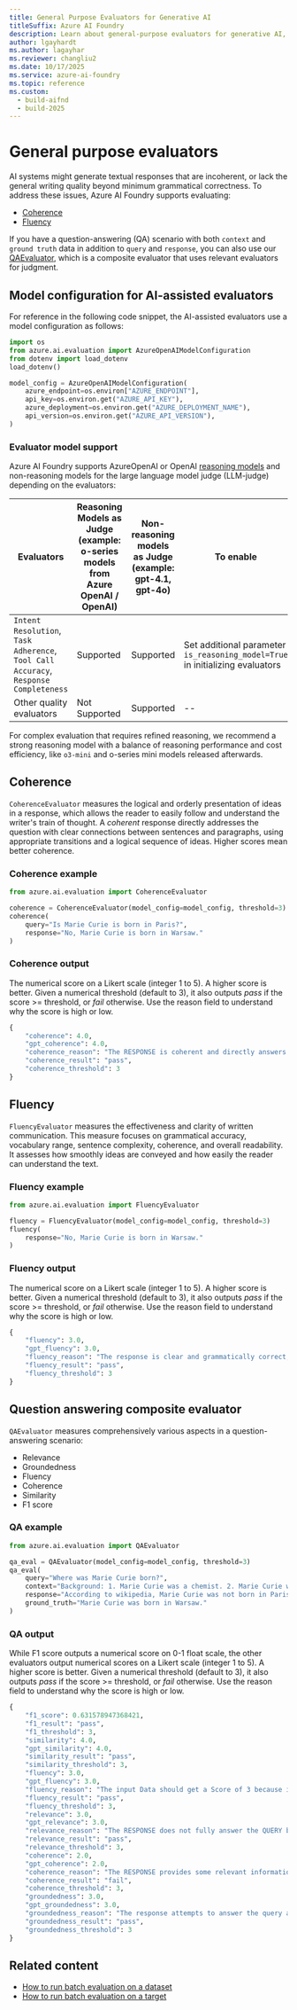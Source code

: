 ```yaml
---
title: General Purpose Evaluators for Generative AI
titleSuffix: Azure AI Foundry
description: Learn about general-purpose evaluators for generative AI, including coherence, fluency, and question-answering composite evaluation.
author: lgayhardt
ms.author: lagayhar
ms.reviewer: changliu2
ms.date: 10/17/2025
ms.service: azure-ai-foundry
ms.topic: reference
ms.custom:
  - build-aifnd
  - build-2025
---
```


# General purpose evaluators

AI systems might generate textual responses that are incoherent, or lack the general writing quality beyond minimum grammatical correctness. To address these issues, Azure AI Foundry supports evaluating:

- [Coherence](#coherence)
- [Fluency](#fluency)

If you have a question-answering (QA) scenario with both `context` and `ground truth` data in addition to `query` and `response`, you can also use our [QAEvaluator](#question-answering-composite-evaluator), which is a composite evaluator that uses relevant evaluators for judgment.

## Model configuration for AI-assisted evaluators

For reference in the following code snippet, the AI-assisted evaluators use a model configuration as follows:

```python
import os
from azure.ai.evaluation import AzureOpenAIModelConfiguration
from dotenv import load_dotenv
load_dotenv()

model_config = AzureOpenAIModelConfiguration(
    azure_endpoint=os.environ["AZURE_ENDPOINT"],
    api_key=os.environ.get("AZURE_API_KEY"),
    azure_deployment=os.environ.get("AZURE_DEPLOYMENT_NAME"),
    api_version=os.environ.get("AZURE_API_VERSION"),
)
```

### Evaluator model support

Azure AI Foundry supports  AzureOpenAI or OpenAI [reasoning models](../../../ai-services/openai/how-to/reasoning.md) and non-reasoning models for the large language model judge (LLM-judge) depending on the evaluators:

| Evaluators | Reasoning Models as Judge (example: o-series models from Azure OpenAI / OpenAI) | Non-reasoning models as Judge (example: gpt-4.1, gpt-4o) | To enable |
|------------|-----------------------------------------------------------------------------|-------------------------------------------------------------|-------|
| `Intent Resolution`, `Task Adherence`, `Tool Call Accuracy`, `Response Completeness` | Supported | Supported | Set additional parameter `is_reasoning_model=True` in initializing evaluators |
| Other quality evaluators| Not Supported | Supported | -- |

For complex evaluation that requires refined reasoning, we recommend a strong reasoning model with a balance of reasoning performance and cost efficiency, like `o3-mini` and o-series mini models released afterwards.

## Coherence

`CoherenceEvaluator` measures the logical and orderly presentation of ideas in a response, which allows the reader to easily follow and understand the writer's train of thought. A *coherent* response directly addresses the question with clear connections between sentences and paragraphs, using appropriate transitions and a logical sequence of ideas. Higher scores mean better coherence.

### Coherence example

```python
from azure.ai.evaluation import CoherenceEvaluator

coherence = CoherenceEvaluator(model_config=model_config, threshold=3)
coherence(
    query="Is Marie Curie is born in Paris?", 
    response="No, Marie Curie is born in Warsaw."
)
```

### Coherence output

The numerical score on a Likert scale (integer 1 to 5). A higher score is better. Given a numerical threshold (default to 3), it also outputs *pass* if the score >= threshold, or *fail* otherwise. Use the reason field to understand why the score is high or low.

```python
{
    "coherence": 4.0,
    "gpt_coherence": 4.0,
    "coherence_reason": "The RESPONSE is coherent and directly answers the QUERY with relevant information, making it easy to follow and understand.",
    "coherence_result": "pass",
    "coherence_threshold": 3
}
```

## Fluency

`FluencyEvaluator` measures the effectiveness and clarity of written communication. This measure focuses on grammatical accuracy, vocabulary range, sentence complexity, coherence, and overall readability. It assesses how smoothly ideas are conveyed and how easily the reader can understand the text.

### Fluency example

```python
from azure.ai.evaluation import FluencyEvaluator

fluency = FluencyEvaluator(model_config=model_config, threshold=3)
fluency(
    response="No, Marie Curie is born in Warsaw."
)
```

### Fluency output

The numerical score on a Likert scale (integer 1 to 5). A higher score is better. Given a numerical threshold (default to 3), it also outputs *pass* if the score >= threshold, or *fail* otherwise. Use the reason field to understand why the score is high or low.

```python
{
    "fluency": 3.0,
    "gpt_fluency": 3.0,
    "fluency_reason": "The response is clear and grammatically correct, but it lacks complexity and variety in sentence structure, which is why it fits the \"Competent Fluency\" level.",
    "fluency_result": "pass",
    "fluency_threshold": 3
}
```

## Question answering composite evaluator

`QAEvaluator` measures comprehensively various aspects in a question-answering scenario:

- Relevance
- Groundedness
- Fluency
- Coherence
- Similarity
- F1 score

### QA example

```python
from azure.ai.evaluation import QAEvaluator

qa_eval = QAEvaluator(model_config=model_config, threshold=3)
qa_eval(
    query="Where was Marie Curie born?", 
    context="Background: 1. Marie Curie was a chemist. 2. Marie Curie was born on November 7, 1867. 3. Marie Curie is a French scientist.",
    response="According to wikipedia, Marie Curie was not born in Paris but in Warsaw.",
    ground_truth="Marie Curie was born in Warsaw."
)
```

### QA output

While F1 score outputs a numerical score on 0-1 float scale, the other evaluators output numerical scores on a Likert scale (integer 1 to 5). A higher score is better. Given a numerical threshold (default to 3), it also outputs *pass* if the score >= threshold, or *fail* otherwise. Use the reason field to understand why the score is high or low.

```python
{
    "f1_score": 0.631578947368421,
    "f1_result": "pass",
    "f1_threshold": 3,
    "similarity": 4.0,
    "gpt_similarity": 4.0,
    "similarity_result": "pass",
    "similarity_threshold": 3,
    "fluency": 3.0,
    "gpt_fluency": 3.0,
    "fluency_reason": "The input Data should get a Score of 3 because it clearly conveys an idea with correct grammar and adequate vocabulary, but it lacks complexity and variety in sentence structure.",
    "fluency_result": "pass",
    "fluency_threshold": 3,
    "relevance": 3.0,
    "gpt_relevance": 3.0,
    "relevance_reason": "The RESPONSE does not fully answer the QUERY because it fails to explicitly state that Marie Curie was born in Warsaw, which is the key detail needed for a complete understanding. Instead, it only negates Paris, which does not fully address the question.",
    "relevance_result": "pass",
    "relevance_threshold": 3,
    "coherence": 2.0,
    "gpt_coherence": 2.0,
    "coherence_reason": "The RESPONSE provides some relevant information but lacks a clear and logical structure, making it difficult to follow. It does not directly answer the question in a coherent manner, which is why it falls into the \"Poorly Coherent Response\" category.",
    "coherence_result": "fail",
    "coherence_threshold": 3,
    "groundedness": 3.0,
    "gpt_groundedness": 3.0,
    "groundedness_reason": "The response attempts to answer the query about Marie Curie's birthplace but includes incorrect information by stating she was not born in Paris, which is irrelevant. It does provide the correct birthplace (Warsaw), but the misleading nature of the response affects its overall groundedness. Therefore, it deserves a score of 3.",
    "groundedness_result": "pass",
    "groundedness_threshold": 3
}
```

## Related content

- [How to run batch evaluation on a dataset](../../how-to/develop/evaluate-sdk.md#local-evaluation-on-test-datasets-using-evaluate)  
- [How to run batch evaluation on a target](../../how-to/develop/evaluate-sdk.md#local-evaluation-on-a-target)
